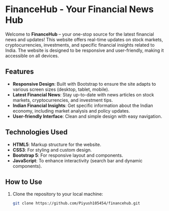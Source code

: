 # FinanceHub - Your Financial News Hub

Welcome to **FinanceHub** – your one-stop source for the latest financial news and updates! This website offers real-time updates on stock markets, cryptocurrencies, investments, and specific financial insights related to India. The website is designed to be responsive and user-friendly, making it accessible on all devices.

## Features
- **Responsive Design**: Built with Bootstrap to ensure the site adapts to various screen sizes (desktop, tablet, mobile).
- **Latest Financial News**: Stay up-to-date with news articles on stock markets, cryptocurrencies, and investment tips.
- **Indian Financial Insights**: Get specific information about the Indian economy, including market analysis and policy updates.
- **User-friendly Interface**: Clean and simple design with easy navigation.

## Technologies Used
- **HTML5**: Markup structure for the website.
- **CSS3**: For styling and custom design.
- **Bootstrap 5**: For responsive layout and components.
- **JavaScript**: To enhance interactivity (search bar and dynamic components).
  
## How to Use
1. Clone the repository to your local machine:
   ```bash
   git clone https://github.com/Piyush105454/financehub.git
